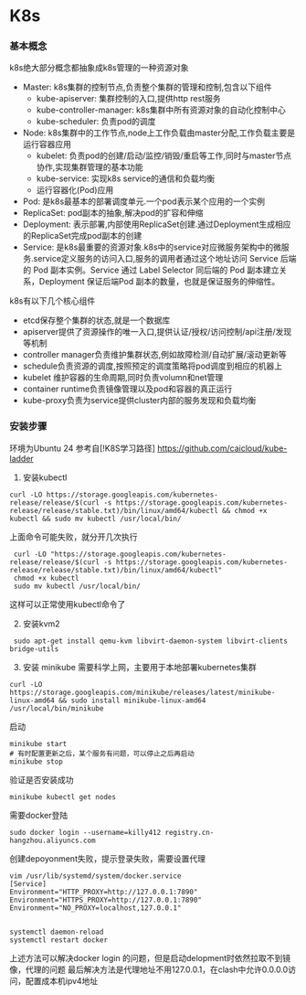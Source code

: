 # K8s

### 基本概念
k8s绝大部分概念都抽象成k8s管理的一种资源对象

- Master: k8s集群的控制节点,负责整个集群的管理和控制,包含以下组件
  - kube-apiserver: 集群控制的入口,提供http rest服务
  - kube-controller-manager: k8s集群中所有资源对象的自动化控制中心
  - kube-scheduler: 负责pod的调度
- Node: k8s集群中的工作节点,node上工作负载由master分配,工作负载主要是运行容器应用
  - kubelet: 负责pod的创建/启动/监控/销毁/重启等工作,同时与master节点协作,实现集群管理的基本功能
  - kube-service: 实现k8s service的通信和负载均衡
  - 运行容器化(Pod)应用
-  Pod: 是k8s最基本的部署调度单元.一个pod表示某个应用的一个实例
-  ReplicaSet: pod副本的抽象,解决pod的扩容和伸缩
-  Deployment: 表示部署,内部使用ReplicaSet创建.通过Deployment生成相应的ReplicaSet完成pod副本的创建
-  Service: 是k8s最重要的资源对象.k8s中的service对应微服务架构中的微服务.service定义服务的访问入口,服务的调用者通过这个地址访问 Service 后端的 Pod 副本实例。Service 通过 Label Selector 同后端的 Pod 副本建立关系，Deployment 保证后端Pod 副本的数量，也就是保证服务的伸缩性。

k8s有以下几个核心组件

- etcd保存整个集群的状态,就是一个数据库
- apiserver提供了资源操作的唯一入口,提供认证/授权/访问控制/api注册/发现等机制
- controller manager负责维护集群状态,例如故障检测/自动扩展/滚动更新等
- schedule负责资源的调度,按照预定的调度策略将pod调度到相应的机器上
- kubelet 维护容器的生命周期,同时负责volumn和net管理
- container runtime负责镜像管理以及pod和容器的真正运行
- kube-proxy负责为service提供cluster内部的服务发现和负载均衡


### 安装步骤

环境为Ubuntu 24
参考自[!K8S学习路径] https://github.com/caicloud/kube-ladder

1. 安装kubectl

``` 
curl -LO https://storage.googleapis.com/kubernetes-release/release/$(curl -s https://storage.googleapis.com/kubernetes-release/release/stable.txt)/bin/linux/amd64/kubectl && chmod +x kubectl && sudo mv kubectl /usr/local/bin/
 ```

上面命令可能失败，就分开几次执行

```
 curl -LO "https://storage.googleapis.com/kubernetes-release/release/$(curl -s https://storage.googleapis.com/kubernetes-release/release/stable.txt)/bin/linux/amd64/kubectl"
 chmod +x kubectl
 sudo mv kubectl /usr/local/bin/
```

这样可以正常使用kubectl命令了

2. 安装kvm2
```
 sudo apt-get install qemu-kvm libvirt-daemon-system libvirt-clients bridge-utils
```

3. 安装 minikube 需要科学上网，主要用于本地部署kubernetes集群
```
curl -LO https://storage.googleapis.com/minikube/releases/latest/minikube-linux-amd64 && sudo install minikube-linux-amd64 /usr/local/bin/minikube
```

启动
```
minikube start
# 有时配置更新之后，某个服务有问题，可以停止之后再启动
minikube stop
```

验证是否安装成功

```
minikube kubectl get nodes
```

需要docker登陆

```
sudo docker login --username=killy412 registry.cn-hangzhou.aliyuncs.com
```

创建depoyonment失败，提示登录失败，需要设置代理
```
vim /usr/lib/systemd/system/docker.service
[Service]
Environment="HTTP_PROXY=http://127.0.0.1:7890"
Environment="HTTPS_PROXY=http://127.0.0.1:7890"
Environment="NO_PROXY=localhost,127.0.0.1"


systemctl daemon-reload
systemctl restart docker
```

上述方法可以解决docker login 的问题，但是启动delopment时依然拉取不到镜像，代理的问题
最后解决方法是代理地址不用127.0.0.1，在clash中允许0.0.0.0访问，配置成本机ipv4地址

